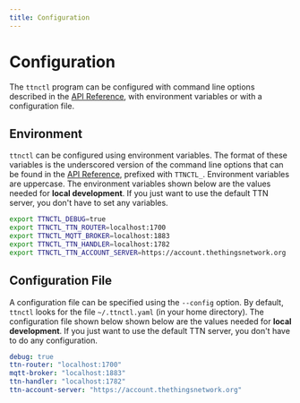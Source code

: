 ```yaml
---
title: Configuration
---
```


# Configuration

The `ttnctl` program can be configured with command line options described in the [API Reference](#api-reference), with environment variables or with a configuration file.

## Environment

`ttnctl` can be configured using environment variables.
The format of these variables is the underscored version of the command line options that can be found in the [API Reference](#api-reference), prefixed with `TTNCTL_`. Environment variables are uppercase. The environment variables shown below are the values needed for **local development**. If you just want to use the default TTN server, you don't have to set any variables.

```sh
export TTNCTL_DEBUG=true
export TTNCTL_TTN_ROUTER=localhost:1700
export TTNCTL_MQTT_BROKER=localhost:1883
export TTNCTL_TTN_HANDLER=localhost:1782
export TTNCTL_TTN_ACCOUNT_SERVER=https://account.thethingsnetwork.org
```

## Configuration File

A configuration file can be specified using the `--config` option. By default, `ttnctl` looks for the file `~/.ttnctl.yaml` (in your home directory).
The configuration file shown below shown below are the values needed for **local development**. If you just want to use the default TTN server, you don't have to do any configuration.

```yaml
debug: true
ttn-router: "localhost:1700"
mqtt-broker: "localhost:1883"
ttn-handler: "localhost:1782"
ttn-account-server: "https://account.thethingsnetwork.org"
```

